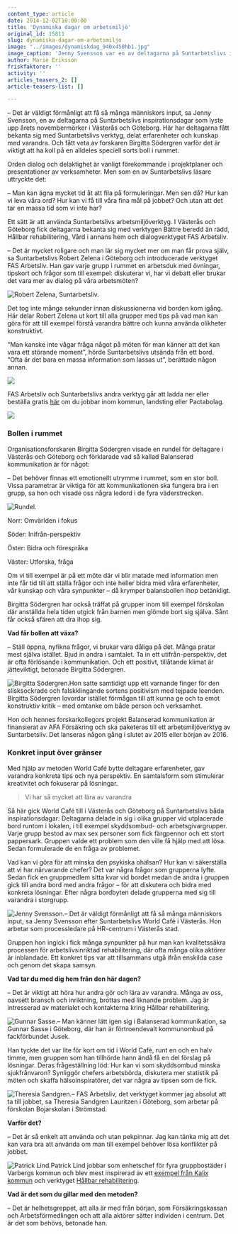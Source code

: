 ```yaml
---
content_type: article
date: 2014-12-02T10:00:00
title: 'Dynamiska dagar om arbetsmiljö'
original_id: 15811
slug: dynamiska-dagar-om-arbetsmiljo
image: "../images/dynamiskdag_940x450hb1.jpg"
image_caption: 'Jenny Svensson var en av deltagarna på Suntarbetslivs inspirationsmöte i Västerås. Några veckor senare kom Suntarbetsliv till Göteborg. Sammanlagt deltog 140 personer inom kommun- och landstingssektorn.'
author: Marie Eriksson
friskfaktorer: ''
activity: ''
articles_teasers_2: []
article-teasers-list: []

---
```


– Det är väldigt förmånligt att få så många människors input, sa Jenny Svensson, en av deltagarna på Suntarbetslivs inspirationsdagar som lyste upp årets novembermörker i Västerås och Göteborg. Här har deltagarna fått bekanta sig med Suntarbetslivs verktyg, delat erfarenheter och kunskap med varandra. Och fått veta av forskaren Birgitta Södergren varför det är viktigt att ha koll på en alldeles speciell sorts boll i rummet.

Orden dialog och delaktighet är vanligt förekommande i projektplaner och presentationer av verksamheter. Men som en av Suntarbetslivs läsare uttryckte det:

– Man kan ägna mycket tid åt att fila på formuleringar. Men sen då? Hur kan vi leva våra ord? Hur kan vi få till våra fina mål på jobbet? Och utan att det tar en massa tid som vi inte har?

Ett sätt är att använda Suntarbetslivs arbetsmiljöverktyg. I Västerås och Göteborg fick deltagarna bekanta sig med verktygen Bättre beredd än rädd, Hållbar rehabilitering, Vård i annans hem och dialogverktyget FAS Arbetsliv.

– Det är mycket roligare och man lär sig mycket mer om man får prova själv, sa Suntarbetslivs Robert Zelena i Göteborg och introducerade verktyget FAS Arbetsliv. Han gav varje grupp i rummet en arbetsduk med övningar, tipskort och frågor som till exempel: diskuterar vi, har vi debatt eller brukar det vara mer av dialog på våra arbetsmöten?

![Robert Zelena, Suntarbetsliv.](https://www.suntarbetsliv.se/wp-content/uploads/2014/12/robertaction_320x205ab-1.jpg "Robert Zelena, Suntarbetsliv.")

Det tog inte många sekunder innan diskussionerna vid borden kom igång. Här delar Robert Zelena ut kort till alla grupper med tips på vad man kan göra för att till exempel förstå varandra bättre och kunna använda olikheter konstruktivt.

“Man kanske inte vågar fråga något på möten för man känner att det kan vara ett störande moment”, hörde Suntarbetslivs utsända från ett bord. “Ofta är det bara en massa information som lassas ut”, berättade någon annan.

![](https://www.suntarbetsliv.se/wp-content/uploads/2014/12/action3_240x205ab-1.jpg)

FAS Arbetsliv och Suntarbetslivs andra verktyg går att ladda ner eller beställa gratis [här](https://www.suntarbetsliv.se/verktyg/ "Verktyg") om du jobbar inom kommun, landsting eller Pactabolag.

![](https://www.suntarbetsliv.se/wp-content/uploads/2014/12/lapp2-1.jpg)

### Bollen i rummet

Organisationsforskaren Birgitta Södergren visade en rundel för deltagare i Västerås och Göteborg och förklarade vad så kallad Balanserad kommunikation är för något:

– Det behöver finnas ett emotionellt utrymme i rummet, som en stor boll. Vissa parametrar är viktiga för att kommunikationen ska fungera bra i en grupp, sa hon och visade oss några ledord i de fyra väderstrecken.

![Rundel.](https://www.suntarbetsliv.se/wp-content/uploads/2014/12/rundel1-1.jpg "Rundel.")

Norr: Omvärlden i fokus

Söder: Inifrån-perspektiv

Öster: Bidra och förespråka

Väster: Utforska, fråga

Om vi till exempel är på ett möte där vi blir matade med information men inte får tid till att ställa frågor och inte heller bidra med våra erfarenheter, vår kunskap och våra synpunkter – då krymper balansbollen ihop betänkligt.

Birgitta Södergren har också träffat på grupper inom till exempel förskolan där anställda hela tiden utgick från barnen men glömde bort sig själva. Sånt får också sfären att dra ihop sig.

**Vad får bollen att växa?**

– Ställ öppna, nyfikna frågor, vi brukar vara dåliga på det. Många pratar mest själva istället. Bjud in andra i samtalet. Ta in ett utifrån-perspektiv, det är ofta förlösande i kommunikation. Och ett positivt, tillåtande klimat är jätteviktigt, betonade Birgitta Södergren.

![Birgitta Södergren.](https://www.suntarbetsliv.se/wp-content/uploads/2014/12/bsodergren_160x205ab-1.jpg "Birgitta Södergren.")Hon satte samtidigt upp ett varnande finger för den slisksockrade och falskklingande sortens positivism med tejpade leenden. Birgitta Södergren lovordar istället förmågan till att kunna ge och ta emot konstruktiv kritik – med omtanke om både person och verksamhet.

Hon och hennes forskarkollegors projekt Balanserad kommunikation är finansierat av AFA Försäkring och ska paketeras till ett arbetsmiljöverktyg av Suntarbetsliv. Det lanseras någon gång i slutet av 2015 eller början av 2016.

### Konkret input över gränser

Med hjälp av metoden World Café bytte deltagare erfarenheter, gav varandra konkreta tips och nya perspektiv. En samtalsform som stimulerar kreativitet och fokuserar på lösningar.

> Vi har så mycket att lära av varandra

Så här gick World Café till i Västerås och Göteborg på Suntarbetslivs båda inspirationsdagar: Deltagarna delade in sig i olika grupper vid utplacerade bord runtom i lokalen, i till exempel skyddsombud- och arbetsgivargrupper. Varje grupp bestod av max sex personer som fick färgpennor och ett stort pappersark. Gruppen valde ett problem som den ville få hjälp med att lösa. Sedan formulerade de en fråga av problemet.

Vad kan vi göra för att minska den psykiska ohälsan? Hur kan vi säkerställa att vi har närvarande chefer? Det var några frågor som grupperna lyfte. Sedan fick en gruppmedlem sitta kvar vid bordet medan de andra i gruppen gick till andra bord med andra frågor – för att diskutera och bidra med konkreta lösningar. Efter några bordbyten delade grupperna med sig till varandra i storgrupp.

![Jenny Svensson.](https://www.suntarbetsliv.se/wp-content/uploads/2014/12/jennys_160x205ab-1.jpg "Jenny Svensson.")– Det är väldigt förmånligt att få så många människors input, sa Jenny Svensson efter Suntarbetslivs World Café i Västerås. Hon arbetar som processledare på HR-centrum i Västerås stad.

Gruppen hon ingick i fick många synpunkter på hur man kan kvalitetssäkra processen för arbetslivsinriktad rehabilitering, där ofta många olika aktörer är inblandade. Ett konkret tips var att tillsammans utgå ifrån enskilda case och genom det skapa samsyn.

**Vad tar du med dig hem från den här dagen?**

– Det är viktigt att höra hur andra gör och lära av varandra. Många av oss, oavsett bransch och inriktning, brottas med liknande problem. Jag är intresserad av materialet och kontakterna kring Hållbar rehabilitering.

![Gunnar Sasse.](https://www.suntarbetsliv.se/wp-content/uploads/2014/12/gsasse_205x205ab-1.jpg "Gunnar Sasse.")– Man känner lätt igen sig i Balanserad kommunikation, sa Gunnar Sasse i Göteborg, där han är förtroendevalt kommunombud på fackförbundet Jusek.

Han tyckte det var lite för kort om tid i World Cafè, runt en och en halv timme, men gruppen som han tillhörde hann ändå få en del förslag på lösningar. Deras frågeställning löd: Hur kan vi som skyddsombud minska sjukfrånvaron? Synliggör chefers arbetsbörda, diskutera mer statistik på möten och skaffa hälsoinspiratörer, det var några av tipsen som de fick.

![Theresia Sandgren.](https://www.suntarbetsliv.se/wp-content/uploads/2014/12/theresia2_205x205ab-1.jpg "Theresia Sandgren.")– FAS Arbetsliv, det verktyget kommer jag absolut att ta till jobbet, sa Theresia Sandgren Lauritzen i Göteborg, som arbetar på förskolan Bojarskolan i Strömstad.

**Varför det?**

– Det är så enkelt att använda och utan pekpinnar. Jag kan tänka mig att det kan vara bra att använda om man till exempel behöver lösa konflikter på jobbet.

![Patrick Lind.](https://www.suntarbetsliv.se/wp-content/uploads/2014/12/patricklind_205x205ab-1.jpg "Patrick Lind.")Patrick Lind jobbar som enhetschef för fyra gruppbostäder i Varbergs kommun och blev mest inspirerad av ett [exempel från Kalix kommun](https://www.suntarbetsliv.se/artiklar/hallbar-rehabilitering/nytt-jobb-med-hallbar-rehabilitering/) och verktyget [Hållbar rehabilitering](https://www.suntarbetsliv.se/verktyg/hallbar-rehabilitering/).

**Vad är det som du gillar med den metoden?**

– Det är helhetsgreppet, att alla är med från början, som Försäkringskassan och Arbetsförmedlingen och att alla aktörer sätter individen i centrum. Det är det som behövs, betonade han.

